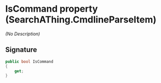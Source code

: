 # IsCommand property (SearchAThing.CmdlineParseItem)
_(No Description)_

## Signature
```csharp
public bool IsCommand
{
    get;
}
```

